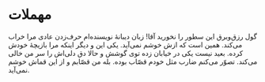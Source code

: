 # مهملات

گول رزق‌وبرق این سطور را نخورید آقا! زبان دیبانهٔ نویسنده‌ام حرف‌زدن عادی مرا خراب می‌کند. همین است که ازش خوشم نمی‌آید. یکی این و دیگر اینکه مرا بازیچهٔ خودش کرده. بعید نیست یکی در خیابان زده توی گوشش و حالا دق دلی‌اش را سر من خالی می‌کند. تصوّر می‌کنم ضارب مثل خودم قصّاب بوده. بله من قصّابم و از این قماش خوشم نمی‌آید.


